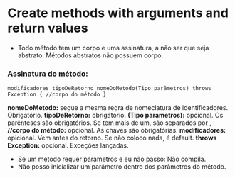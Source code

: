 # Create methods with arguments and return values

- Todo método tem um corpo e uma assinatura, a não ser que seja abstrato. Métodos abstratos não possuem corpo.

### Assinatura do método:

`modificadores tipoDeRetorno nomeDoMetodo(Tipo parâmetros) throws Exception {
    //corpo do método
}`

**nomeDoMetodo:** segue a mesma regra de nomeclatura de identificadores. Obrigatório.
**tipoDeRetorno:** obrigatório.
**(Tipo parametros):** opcional. Os parênteses são obrigatórios. Se tem mais de um, são separados por ,
**//corpo do método:** opcional. As chaves são obrigatórias.
**modificadores:** opicional. Vem antes do retorno. Se não coloco nada, é default.
**throws Exception:** opcional. Exceções lançadas.

- Se um método requer parâmetros e eu não passo: Não compila.
- Não posso inicializar um parâmetro dentro dos parâmetros do método.
